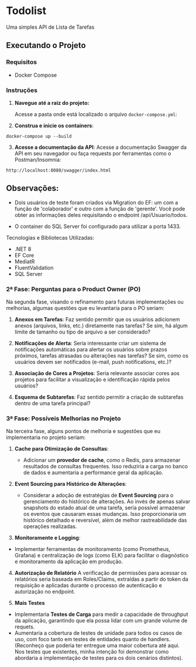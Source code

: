 # Todolist
Uma simples API de Lista de Tarefas

## Executando o Projeto

### Requisitos
- Docker Compose

### Instruções

1. **Navegue até a raiz do projeto:**

   Acesse a pasta onde está localizado o arquivo `docker-compose.yml`:

2. **Construa e inicie os containers**:

```
docker-compose up --build
```
3. **Acesse a documentação da API**:
Acesse a documentação Swagger da API em seu navegador ou faça requests por ferramentas como o Postman/Insomnia:
```
http://localhost:8080/swagger/index.html
```

## Observações:

- Dois usuários de teste foram criados via Migration do EF: um com a função de 'colaborador' e outro com a função de 'gerente'. Você pode obter as informações deles requisitando o endpoint /api/Usuario/todos.

- O container do SQL Server foi configurado para utilizar a porta 1433.

Tecnologias e Bibliotecas Utilizadas:

- .NET 8
- EF Core
- MediatR
- FluentValidation
- SQL Server



### 2ª Fase: Perguntas para o Product Owner (PO)

Na segunda fase, visando o refinamento para futuras implementações ou melhorias, algumas questões que eu levantaria para o PO seriam:

1. **Anexos em Tarefas**: Faz sentido permitir que os usuários adicionem anexos (arquivos, links, etc.) diretamente nas tarefas? Se sim, há algum limite de tamanho ou tipo de arquivo a ser considerado?
   
2. **Notificações de Alerta**: Seria interessante criar um sistema de notificações automáticas para alertar os usuários sobre prazos próximos, tarefas atrasadas ou alterações nas tarefas? Se sim, como os usuários devem ser notificados (e-mail, push notifications, etc.)?

3. **Associação de Cores a Projetos**: Seria relevante associar cores aos projetos para facilitar a visualização e identificação rápida pelos usuários? 

4. **Esquema de Subtarefas**: Faz sentido permitir a criação de subtarefas dentro de uma tarefa principal? 

### 3ª Fase: Possíveis Melhorias no Projeto

Na terceira fase, alguns pontos de melhoria e sugestões que eu implementaria no projeto seriam:

1. **Cache para Otimização de Consultas**:
   - Adicionar um **provedor de cache**, como o Redis, para armazenar resultados de consultas frequentes. Isso reduziria a carga no banco de dados e aumentaria a performance geral da aplicação.

2. **Event Sourcing para Histórico de Alterações**:
   - Considerar a adoção de estratégias de **Event Sourcing** para o gerenciamento do histórico de alterações. Ao invés de apenas salvar snapshots do estado atual de uma tarefa, seria possível armazenar os eventos que causaram essas mudanças. Isso proporcionaria um histórico detalhado e reversível, além de melhor rastreabilidade das operações realizadas.

3.  **Monitoramente e Logging**:
   - Implementar ferramentas de monitoramento (como Prometheus, Grafana) e centralização de logs (como ELK) para facilitar o diagnóstico e monitoramento da aplicação em produção.
4. **Autorização de Relatório**
 A verificação de permissões para acessar os relatórios seria baseada em Roles/Claims, extraídas a partir do token da requisição e aplicadas durante o processo de autenticação e autorização no endpoint.

5. **Mais Testes**
- Implementaria **Testes de Carga** para medir a capacidade de throughput da aplicação, garantindo que ela possa lidar com um grande volume de requets.
- Aumentaria a cobertura de testes de unidade para todos os casos de uso, com foco tanto em testes de entidades quanto de handlers. (Reconheço que poderia ter entregue uma maior cobertura até aqui. Nos testes que existentes, minha intenção foi demonstrar como abordaria a implementação de testes para os dois cenários distintos).

